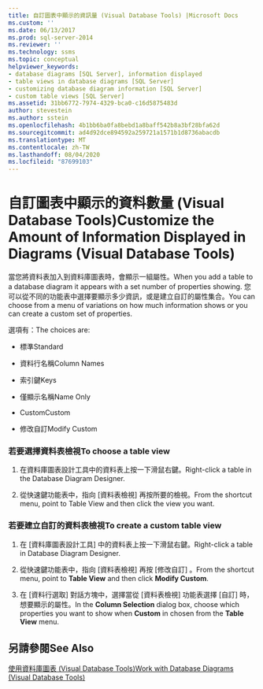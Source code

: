 ```yaml
---
title: 自訂圖表中顯示的資訊量 (Visual Database Tools) |Microsoft Docs
ms.custom: ''
ms.date: 06/13/2017
ms.prod: sql-server-2014
ms.reviewer: ''
ms.technology: ssms
ms.topic: conceptual
helpviewer_keywords:
- database diagrams [SQL Server], information displayed
- table views in database diagrams [SQL Server]
- customizing database diagram information [SQL Server]
- custom table views [SQL Server]
ms.assetid: 31bb6772-7974-4329-bca0-c16d5875483d
author: stevestein
ms.author: sstein
ms.openlocfilehash: 4b1bb6ba0fa8bebd1a8baff542b8a3bf28bfa62d
ms.sourcegitcommit: ad4d92dce894592a259721a1571b1d8736abacdb
ms.translationtype: MT
ms.contentlocale: zh-TW
ms.lasthandoff: 08/04/2020
ms.locfileid: "87699103"
---
```

# <a name="customize-the-amount-of-information-displayed-in-diagrams-visual-database-tools"></a><span data-ttu-id="a3e97-102">自訂圖表中顯示的資料數量 (Visual Database Tools)</span><span class="sxs-lookup"><span data-stu-id="a3e97-102">Customize the Amount of Information Displayed in Diagrams (Visual Database Tools)</span></span>
  <span data-ttu-id="a3e97-103">當您將資料表加入到資料庫圖表時，會顯示一組屬性。</span><span class="sxs-lookup"><span data-stu-id="a3e97-103">When you add a table to a database diagram it appears with a set number of properties showing.</span></span> <span data-ttu-id="a3e97-104">您可以從不同的功能表中選擇要顯示多少資訊，或是建立自訂的屬性集合。</span><span class="sxs-lookup"><span data-stu-id="a3e97-104">You can choose from a menu of variations on how much information shows or you can create a custom set of properties.</span></span>  
  
 <span data-ttu-id="a3e97-105">選項有：</span><span class="sxs-lookup"><span data-stu-id="a3e97-105">The choices are:</span></span>  
  
-   <span data-ttu-id="a3e97-106">標準</span><span class="sxs-lookup"><span data-stu-id="a3e97-106">Standard</span></span>  
  
-   <span data-ttu-id="a3e97-107">資料行名稱</span><span class="sxs-lookup"><span data-stu-id="a3e97-107">Column Names</span></span>  
  
-   <span data-ttu-id="a3e97-108">索引鍵</span><span class="sxs-lookup"><span data-stu-id="a3e97-108">Keys</span></span>  
  
-   <span data-ttu-id="a3e97-109">僅顯示名稱</span><span class="sxs-lookup"><span data-stu-id="a3e97-109">Name Only</span></span>  
  
-   <span data-ttu-id="a3e97-110">Custom</span><span class="sxs-lookup"><span data-stu-id="a3e97-110">Custom</span></span>  
  
-   <span data-ttu-id="a3e97-111">修改自訂</span><span class="sxs-lookup"><span data-stu-id="a3e97-111">Modify Custom</span></span>  
  
### <a name="to-choose-a-table-view"></a><span data-ttu-id="a3e97-112">若要選擇資料表檢視</span><span class="sxs-lookup"><span data-stu-id="a3e97-112">To choose a table view</span></span>  
  
1.  <span data-ttu-id="a3e97-113">在資料庫圖表設計工具中的資料表上按一下滑鼠右鍵。</span><span class="sxs-lookup"><span data-stu-id="a3e97-113">Right-click a table in the Database Diagram Designer.</span></span>  
  
2.  <span data-ttu-id="a3e97-114">從快速鍵功能表中，指向 [資料表檢視] 再按所要的檢視。</span><span class="sxs-lookup"><span data-stu-id="a3e97-114">From the shortcut menu, point to Table View and then click the view you want.</span></span>  
  
### <a name="to-create-a-custom-table-view"></a><span data-ttu-id="a3e97-115">若要建立自訂的資料表檢視</span><span class="sxs-lookup"><span data-stu-id="a3e97-115">To create a custom table view</span></span>  
  
1.  <span data-ttu-id="a3e97-116">在 [資料庫圖表設計工具] 中的資料表上按一下滑鼠右鍵。</span><span class="sxs-lookup"><span data-stu-id="a3e97-116">Right-click a table in Database Diagram Designer.</span></span>  
  
2.  <span data-ttu-id="a3e97-117">從快速鍵功能表中，指向 [資料表檢視]  再按 [修改自訂]  。</span><span class="sxs-lookup"><span data-stu-id="a3e97-117">From the shortcut menu, point to **Table View** and then click **Modify Custom**.</span></span>  
  
3.  <span data-ttu-id="a3e97-118">在 [資料行選取]  對話方塊中，選擇當從 [資料表檢視]  功能表選擇 [自訂]  時，想要顯示的屬性。</span><span class="sxs-lookup"><span data-stu-id="a3e97-118">In the **Column Selection** dialog box, choose which properties you want to show when **Custom** in chosen from the **Table View** menu.</span></span>  
  
## <a name="see-also"></a><span data-ttu-id="a3e97-119">另請參閱</span><span class="sxs-lookup"><span data-stu-id="a3e97-119">See Also</span></span>  
 [<span data-ttu-id="a3e97-120">使用資料庫圖表 &#40;Visual Database Tools&#41;</span><span class="sxs-lookup"><span data-stu-id="a3e97-120">Work with Database Diagrams &#40;Visual Database Tools&#41;</span></span>](visual-database-tools.md)  
  
  
